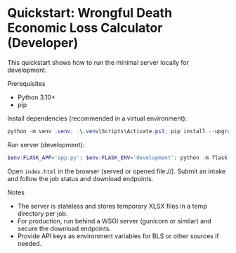 # Quickstart: Wrongful Death Economic Loss Calculator (Developer)

This quickstart shows how to run the minimal server locally for development.

Prerequisites

- Python 3.10+
- pip

Install dependencies (recommended in a virtual environment):

```powershell
python -m venv .venv; .\.venv\Scripts\Activate.ps1; pip install --upgrade pip; pip install flask openpyxl requests pytest
```

Run server (development):

```powershell
$env:FLASK_APP='app.py'; $env:FLASK_ENV='development'; python -m flask run --host=127.0.0.1 --port=5000
```

Open `index.html` in the browser (served or opened file://). Submit an intake and follow the job status and download endpoints.

Notes

- The server is stateless and stores temporary XLSX files in a temp directory per job.
- For production, run behind a WSGI server (gunicorn or similar) and secure the download endpoints.
- Provide API keys as environment variables for BLS or other sources if needed.
